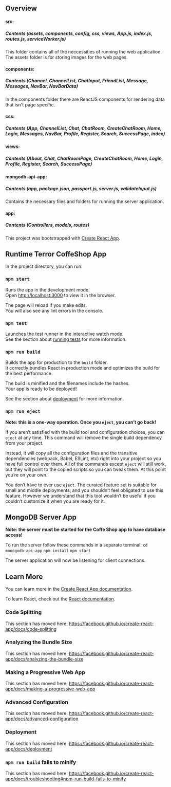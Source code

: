 ## Overview

#### src: 
##### Contents (assets, components, config, css, views, App.js, index.js, routes.js, serviceWorker.js)
This folder contains all of the neccessities of running the web application. The assets folder is for storing images for the web pages.<br />

#### components: 
##### Contents (Channel, ChannelList, ChatInput, FriendList, Message, Messages, NavBar, NavBarData)
In the components folder there are ReactJS components for rendering data that isn't page specific.<br/>

#### css: 
##### Contents (App, ChannelList, Chat, ChatRoom, CreateChatRoom, Home, Login, Messages, NavBar, Profile, Register, Search, SuccessPage, index)
#### views:
##### Contents (About, Chat, ChatRoomPage, CreateChatRoom, Home, Login, Profile, Register, Search, SuccessPage)

#### mongodb-api-app: 
##### Contents (app, package.json, passport.js, server.js, validateInput.js)
Contains the necessary files and folders for running the server application.

#### app:
##### Contents (Controllers, models, routes)

This project was bootstrapped with [Create React App](https://github.com/facebook/create-react-app).

## Runtime Terror CoffeShop App

In the project directory, you can run:

### `npm start`

Runs the app in the development mode.<br />
Open [http://localhost:3000](http://localhost:3000) to view it in the browser.

The page will reload if you make edits.<br />
You will also see any lint errors in the console.

### `npm test`

Launches the test runner in the interactive watch mode.<br />
See the section about [running tests](https://facebook.github.io/create-react-app/docs/running-tests) for more information.

### `npm run build`

Builds the app for production to the `build` folder.<br />
It correctly bundles React in production mode and optimizes the build for the best performance.

The build is minified and the filenames include the hashes.<br />
Your app is ready to be deployed!

See the section about [deployment](https://facebook.github.io/create-react-app/docs/deployment) for more information.

### `npm run eject`

**Note: this is a one-way operation. Once you `eject`, you can’t go back!**

If you aren’t satisfied with the build tool and configuration choices, you can `eject` at any time. This command will remove the single build dependency from your project.

Instead, it will copy all the configuration files and the transitive dependencies (webpack, Babel, ESLint, etc) right into your project so you have full control over them. All of the commands except `eject` will still work, but they will point to the copied scripts so you can tweak them. At this point you’re on your own.

You don’t have to ever use `eject`. The curated feature set is suitable for small and middle deployments, and you shouldn’t feel obligated to use this feature. However we understand that this tool wouldn’t be useful if you couldn’t customize it when you are ready for it.

## MongoDB Server App

**Note: the server must be started for the Coffe Shop app to have database access!**

To run the server follow these commands in a separate terminal:
`cd monogodb-api-app`
`npm install`
`npm start`

The server application will now be listening for client connections.

## Learn More

You can learn more in the [Create React App documentation](https://facebook.github.io/create-react-app/docs/getting-started).

To learn React, check out the [React documentation](https://reactjs.org/).

### Code Splitting

This section has moved here: https://facebook.github.io/create-react-app/docs/code-splitting

### Analyzing the Bundle Size

This section has moved here: https://facebook.github.io/create-react-app/docs/analyzing-the-bundle-size

### Making a Progressive Web App

This section has moved here: https://facebook.github.io/create-react-app/docs/making-a-progressive-web-app

### Advanced Configuration

This section has moved here: https://facebook.github.io/create-react-app/docs/advanced-configuration

### Deployment

This section has moved here: https://facebook.github.io/create-react-app/docs/deployment

### `npm run build` fails to minify

This section has moved here: https://facebook.github.io/create-react-app/docs/troubleshooting#npm-run-build-fails-to-minify
